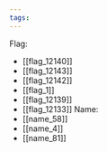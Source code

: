 ```yaml
---
tags:
---
```

Flag:
- [[flag_12140]]
- [[flag_12143]]
- [[flag_12142]]
- [[flag_1]]
- [[flag_12139]]
- [[flag_12133]]
Name:
- [[name_58]]
- [[name_4]]
- [[name_81]]
